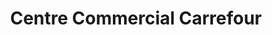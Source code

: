 ---
title: "Centre Commercial Carrefour"
url: /saint-herblain/centre-commercial-carrefour/
shop: centre commercial
---